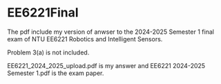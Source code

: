 # EE6221Final

The pdf include my version of anwser to the 2024-2025 Semester 1 final exam of NTU EE6221 Robotics and Intelligent Sensors.

Problem 3(a) is not included. 

EE6221_2024_2025_upload.pdf is my answer and EE6221 2024-2025 Semester 1.pdf is the exam paper.
